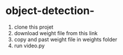 # object-detection-
1) clone this projet
2) download weight file from this link 
3) copy and past weight file in weights folder 
4) run video.py 
